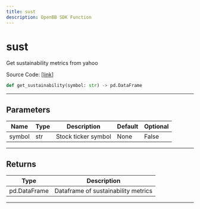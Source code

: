 ```yaml
---
title: sust
description: OpenBB SDK Function
---
```


# sust

Get sustainability metrics from yahoo

Source Code: [[link](https://github.com/OpenBB-finance/OpenBBTerminal/tree/main/openbb_terminal/stocks/fundamental_analysis/yahoo_finance_model.py#L138)]
```python
def get_sustainability(symbol: str) -> pd.DataFrame
```
---
## Parameters
| Name | Type | Description | Default | Optional |
| ---- | ---- | ----------- | ------- | -------- |
| symbol | str | Stock ticker symbol | None | False |

---
## Returns
| Type | Description |
| ---- | ----------- |
| pd.DataFrame | Dataframe of sustainability metrics |
---
